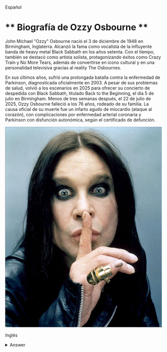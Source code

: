 Español

# ** Biografía de Ozzy Osbourne **

John Michael "Ozzy" Osbourne nació el 3 de diciembre de 1948 en Birmingham, Inglaterra. Alcanzó la fama como vocalista de la influyente banda de heavy metal Black Sabbath en los años setenta. Con el tiempo, también se destacó como artista solista, protagonizando éxitos como Crazy Train y No More Tears, además de convertirse en icono cultural y en una personalidad televisiva gracias al reality The Osbournes.

En sus últimos años, sufrió una prolongada batalla contra la enfermedad de Parkinson, diagnosticada oficialmente en 2003. A pesar de sus problemas de salud, volvió a los escenarios en 2025 para ofrecer su concierto de despedida con Black Sabbath, titulado Back to the Beginning, el día 5 de julio en Birmingham. Menos de tres semanas después, el 22 de julio de 2025, Ozzy Osbourne falleció a los 76 años, rodeado de su familia. La causa oficial de su muerte fue un infarto agudo de miocardio (ataque al corazón), con complicaciones por enfermedad arterial coronaria y Parkinson con disfunción autonómica, según el certificado de defunción.

![Ozzy Osbourne](../imagenes/ozzy-osbourne.jpg)


Inglés

<details>
<summary>Answer</summary>
** Biography of Ozzy Osbourne **

John Michael "Ozzy" Osbourne was born on December 3, 1948, in Birmingham, England. He rose to fame as the lead singer of the influential heavy metal band Black Sabbath in the 1970s. Over time, he also rose to prominence as a solo artist, starring in hits like Crazy Train and No More Tears, and becoming a cultural icon and television personality thanks to the reality show The Osbournes.

In his later years, he suffered a prolonged battle with Parkinson's disease, officially diagnosed in 2003. Despite his health problems, he returned to the stage in 2025 to perform his farewell concert with Black Sabbath, titled Back to the Beginning, on July 5 in Birmingham. Less than three weeks later, on July 22, 2025, Ozzy Osbourne passed away at the age of 76, surrounded by his family. The official cause of death was an acute myocardial infarction (heart attack), with complications from coronary artery disease and Parkinson's disease with autonomic dysfunction, according to the death certificate.

![Ozzy Osbourne](../imagenes/ozzy-osbourne.jpg)
</details>


